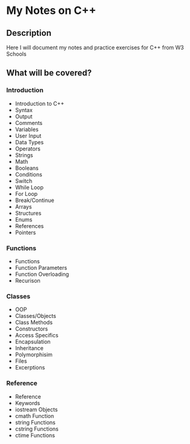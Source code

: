 # My Notes on C++

## Description

Here I will document my notes and practice exercises for C++ from W3 Schools

## What will be covered?

### Introduction

- Introduction to C++
- Syntax
- Output
- Comments
- Variables
- User Input
- Data Types
- Operators
- Strings
- Math  
- Booleans
- Conditions
- Switch
- While Loop
- For Loop
- Break/Continue
- Arrays
- Structures
- Enums
- References
- Pointers

### Functions

- Functions
- Function Parameters
- Function Overloading
- Recurison

### Classes

- OOP
- Classes/Objects
- Class Methods
- Constructors
- Access Specifics
- Encapsulation
- Inheritance
- Polymorphisim
- Files
- Excerptions

### Reference

- Reference
- Keywords
- iostream Objects
- cmath Function
- string Functions
- cstring Functions
- ctime Functions
